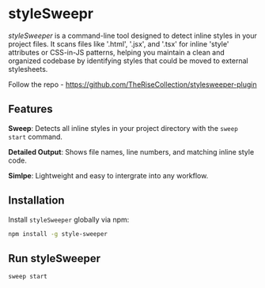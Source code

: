 # styleSweepr

*styleSweeper* is a command-line tool designed to detect inline styles in your project files. It scans files like '.html', '.jsx', and '.tsx' for inline 'style' attributes or CSS-in-JS patterns, helping you maintain a clean and organized codebase by identifying styles that could be moved to external stylesheets.

Follow the repo - https://github.com/TheRiseCollection/stylesweeper-plugin

## Features

**Sweep**: Detects all inline styles in your project directory with the `sweep start` command.

**Detailed Output**: Shows file names, line numbers, and matching inline style code.

**Simlpe**: Lightweight and easy to intergrate into any workflow.

## Installation
Install `styleSweeper` globally via npm:
```bash
npm install -g style-sweeper
```

## Run styleSweeper
```bash
sweep start
```
